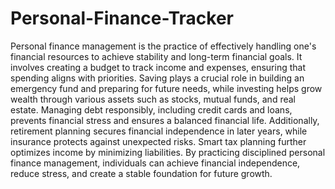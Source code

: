 # Personal-Finance-Tracker
Personal finance management is the practice of effectively handling one's financial resources to achieve stability and long-term financial goals. It involves creating a budget to track income and expenses, ensuring that spending aligns with priorities. Saving plays a crucial role in building an emergency fund and preparing for future needs, while investing helps grow wealth through various assets such as stocks, mutual funds, and real estate. Managing debt responsibly, including credit cards and loans, prevents financial stress and ensures a balanced financial life. Additionally, retirement planning secures financial independence in later years, while insurance protects against unexpected risks. Smart tax planning further optimizes income by minimizing liabilities. By practicing disciplined personal finance management, individuals can achieve financial independence, reduce stress, and create a stable foundation for future growth.

